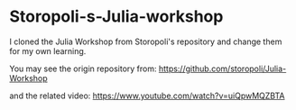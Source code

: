 # Storopoli-s-Julia-workshop
I cloned the Julia Workshop from Storopoli's repository and change them for my own learning.

You may see the origin repository from: <https://github.com/storopoli/Julia-Workshop> 

and the related video: <https://www.youtube.com/watch?v=uiQpwMQZBTA>
